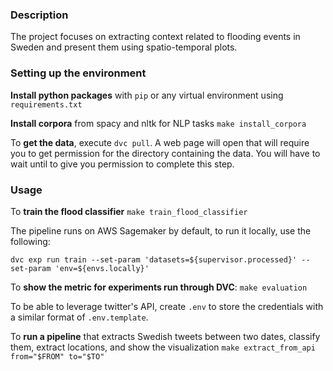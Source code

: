 ### Description

The project focuses on extracting context related to flooding events in Sweden and present them
using spatio-temporal plots.

### Setting up the environment

**Install python packages** with `pip` or any virtual environment using `requirements.txt`

**Install corpora** from spacy and nltk for NLP tasks `make install_corpora`

To **get the data**, execute `dvc pull`. A web page will open that will require you
to get permission for the directory containing the data. You will have to wait
until to give you permission to complete this step.

### Usage

To **train the flood classifier** `make train_flood_classifier`

The pipeline runs on AWS Sagemaker by default, to run it locally, use the
following:

`dvc exp run train --set-param 'datasets=${supervisor.processed}' --set-param 'env=${envs.locally}'`

To **show the metric for experiments run through DVC**: `make evaluation`

To be able to leverage twitter's API, create `.env` to store the credentials with a similar format of `.env.template`.

To **run a pipeline** that extracts Swedish tweets between two dates, classify them, extract locations,
and show the visualization `make extract_from_api from="$FROM" to="$TO"`
